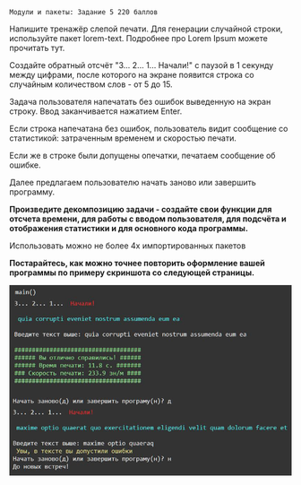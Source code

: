     Модули и пакеты: Задание 5 220 баллов
Напишите тренажёр слепой печати. Для генерации случайной строки, используйте пакет lorem-text. Подробнее про Lorem Ipsum можете прочитать тут.

Создайте обратный отсчёт "3... 2... 1... Начали!" с паузой в 1 секунду между цифрами, после которого на экране появится строка со случайным количеством слов - от 5 до 15.

Задача пользователя напечатать без ошибок выведенную на экран строку. Ввод заканчивается нажатием Enter.

Если строка напечатана без ошибок, пользователь видит сообщение со статистикой: затраченным временем и скоростью печати.

Если же в строке были допущены опечатки, печатаем сообщение об ошибке.

Далее предлагаем пользователю начать заново или завершить программу.

<b>Произведите декомпозицию задачи - создайте свои функции для отсчета времени, для работы с вводом пользователя, для подсчёта и отображения статистики и для основного кода программы.</b>

Использовать можно не более 4х импортированных пакетов

<b>Постарайтесь, как можно точнее повторить оформление вашей программы по примеру скриншота со следующей страницы.</b>

![img.png](img.png)
